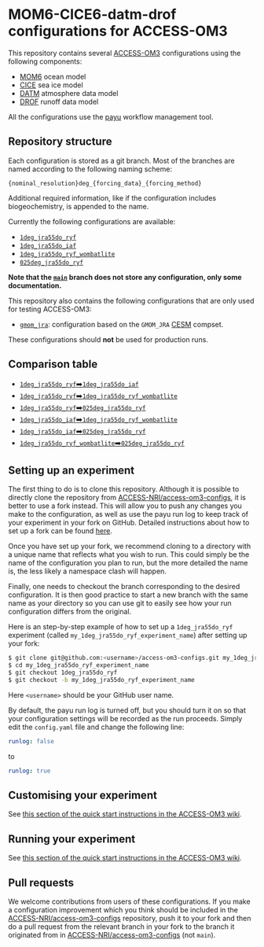 # MOM6-CICE6-datm-drof configurations for ACCESS-OM3

This repository contains several
[ACCESS-OM3](https://github.com/COSIMA/access-om3) configurations using the
following components:

- [MOM6](https://mom6.readthedocs.io/) ocean model
- [CICE](https://github.com/CICE-Consortium/CICE) sea ice model
- [DATM](https://escomp.github.io/CDEPS/versions/master/html/datm.html) atmosphere data model
- [DROF](https://escomp.github.io/CDEPS/versions/master/html/drof.html) runoff data model

All the configurations use the [payu](https://payu.readthedocs.io/en/latest/)
workflow management tool.


## Repository structure

Each configuration is stored as a git branch. Most of the branches are named
according to the following naming scheme:

`{nominal_resolution}deg_{forcing_data}_{forcing_method}`

Additional required information, like if the configuration includes
biogeochemistry, is appended to the name.

Currently the following configurations are available:

- [`1deg_jra55do_ryf`](https://github.com/ACCESS-NRI/access-om3-configs/tree/1deg_jra55do_ryf)
- [`1deg_jra55do_iaf`](https://github.com/ACCESS-NRI/access-om3-configs/tree/1deg_jra55do_iaf)
- [`1deg_jra55do_ryf_wombatlite`](https://github.com/ACCESS-NRI/access-om3-configs/tree/1deg_jra55do_ryf_wombatlite)
- [`025deg_jra55do_ryf`](https://github.com/ACCESS-NRI/access-om3-configs/tree/025deg_jra55do_ryf)

**Note that the [`main`](https://github.com/ACCESS-NRI/access-om3-configs/tree/main) branch
does not store any configuration, only some documentation.**

This repository also contains the following configurations that are only used
for testing ACCESS-OM3:

- [`gmom_jra`](https://github.com/ACCESS-NRI/access-om3-configs/tree/gmom_jra):
  configuration based on the `GMOM_JRA` [CESM](https://github.com/ESCOMP/CMEPS/)
  compset.

These configurations should **not** be used for production runs.


## Comparison table

- [`1deg_jra55do_ryf`➡️`1deg_jra55do_iaf`](https://github.com/ACCESS-NRI/access-om3-configs/compare/1deg_jra55do_ryf..1deg_jra55do_iaf)
- [`1deg_jra55do_ryf`➡️`1deg_jra55do_ryf_wombatlite`](https://github.com/ACCESS-NRI/access-om3-configs/compare/1deg_jra55do_ryf..1deg_jra55do_ryf_wombatlite)
- [`1deg_jra55do_ryf`➡️`025deg_jra55do_ryf`](https://github.com/ACCESS-NRI/access-om3-configs/compare/1deg_jra55do_ryf..025deg_jra55do_ryf)
- [`1deg_jra55do_iaf`➡️`1deg_jra55do_ryf_wombatlite`](https://github.com/ACCESS-NRI/access-om3-configs/compare/1deg_jra55do_iaf..1deg_jra55do_ryf_wombatlite)
- [`1deg_jra55do_iaf`➡️`025deg_jra55do_ryf`](https://github.com/ACCESS-NRI/access-om3-configs/compare/1deg_jra55do_iaf..025deg_jra55do_ryf)
- [`1deg_jra55do_ryf_wombatlite`➡️`025deg_jra55do_ryf`](https://github.com/ACCESS-NRI/access-om3-configs/compare/1deg_jra55do_ryf_wombatlite..025deg_jra55do_ryf)

## Setting up an experiment

The first thing to do is to clone this repository. Although it is possible to
directly clone the repository from  [ACCESS-NRI/access-om3-configs](https://github.com/ACCESS-NRI/access-om3-configs), it is better to use a fork
instead. This will allow you to push any changes you make to the configuration,
as well as use the payu run log to keep track of your experiment in your fork on
GitHub. Detailed instructions about how to set up a fork can be found
[here](https://docs.github.com/en/get-started/quickstart/fork-a-repo).

Once you have set up your fork, we recommend cloning to a directory with a
unique name that reflects what you wish to run. This could simply be the name of
the configuration you plan to run, but the more detailed the name is, the less
likely a namespace clash will happen.

Finally, one needs to checkout the branch corresponding to the desired
configuration. It is then good practice to start a new branch with the same name
as your directory so you can use git to easily see how your run configuration
differs from the original.

Here is an step-by-step example of how to set up a `1deg_jra55do_ryf` experiment
(called `my_1deg_jra55do_ryf_experiment_name`) after setting up your fork:

```bash
$ git clone git@github.com:<username>/access-om3-configs.git my_1deg_jra55do_ryf_experiment_name
$ cd my_1deg_jra55do_ryf_experiment_name
$ git checkout 1deg_jra55do_ryf
$ git checkout -b my_1deg_jra55do_ryf_experiment_name
```

Here `<username>` should be your GitHub user name.

By default, the payu run log is turned off, but you should turn it on so that
your configuration settings will be recorded as the run proceeds. Simply edit
the `config.yaml` file and change the following line:

```yaml
runlog: false
```
to
```yaml
runlog: true
```


## Customising your experiment

See [this section of the quick start instructions in the ACCESS-OM3
wiki](https://github.com/COSIMA/access-om3/wiki/Quick-start#customising-your-experiment).


## Running your experiment

See [this section of the quick start instructions in the ACCESS-OM3
wiki](https://github.com/COSIMA/access-om3/wiki/Quick-start#running).


## Pull requests

We welcome contributions from users of these configurations. If you make a
configuration improvement which you think should be included in the [ACCESS-NRI/access-om3-configs](https://github.com/ACCESS-NRI/access-om3-configs)
repository, push it to your fork and then do a pull request from the relevant
branch in your fork to the branch it originated from in [ACCESS-NRI/access-om3-configs](https://github.com/ACCESS-NRI/access-om3-configs)
(not `main`).
